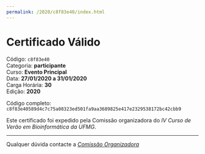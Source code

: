 ```yaml
---
permalink: /2020/c8f83e40/index.html
---
```


# Certificado Válido

Código: `c8f83e40`<br>
Categoria: **participante**<br>
Curso: **Evento Principal**<br>
Data: **27/01/2020 a 31/01/2020**<br>
Carga Horária: **30**<br>
Edição: **2020**<br>


Código completo: `c8f83e40589d4c7c75a08323ed501fa9aa3689825e417e2329538172bc42cbb9`


Este certificado foi expedido pela Comissão organizadora do *IV Curso de Verão em Bioinformática da UFMG*.

----

Qualquer dúvida contacte a [_Comissão Organizadora_](<mailto:cursobioinfoufmg@gmail.com$subject=[Certificados]>)

